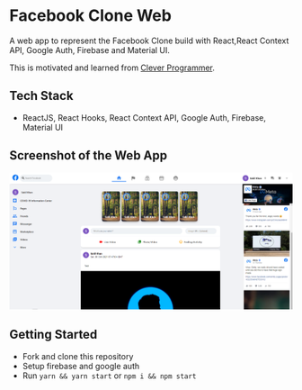 # Facebook Clone Web

A web app to represent the Facebook Clone build with React,React Context API, Google Auth, Firebase and Material UI.

This is motivated and learned from [Clever Programmer](https://www.youtube.com/channel/UCqrILQNl5Ed9Dz6CGMyvMTQ).

## Tech Stack

- ReactJS, React Hooks, React Context API, Google Auth, Firebase, Material UI

## Screenshot of the Web App

![](screenshot/image-1.PNG)

## Getting Started

- Fork and clone this repository
- Setup firebase and google auth
- Run `yarn && yarn start` or `npm i && npm start`
